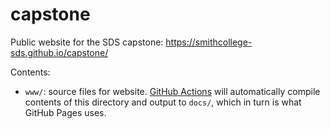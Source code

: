 # capstone

Public website for the SDS capstone: https://smithcollege-sds.github.io/capstone/

Contents:

- `www/`: source files for website. [GitHub Actions](https://github.com/SmithCollege-SDS/capstone/actions) will automatically compile contents of this directory and output to `docs/`, which in turn is what GitHub Pages uses. 
